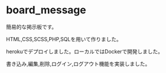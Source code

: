 # board_message

簡易的な掲示板です。

HTML,CSS,SCSS,PHP,SQLを用いて作りました。

herokuでデプロイしました。ローカルではDockerで開発しました。

書き込み,編集,削除,ログイン,ログアウト機能を実装しました。
